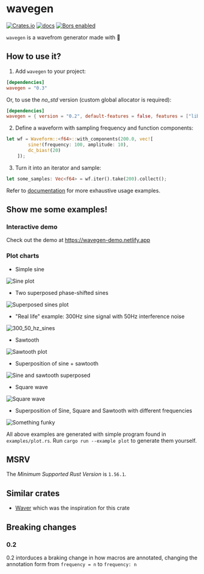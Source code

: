 # wavegen

[![Crates.io](https://img.shields.io/crates/v/wavegen)](https://crates.io/crates/wavegen)
[![docs](https://img.shields.io/docsrs/wavegen)](https://docs.rs/wavegen)
[![Bors enabled](https://bors.tech/images/badge_small.svg)](https://app.bors.tech/repositories/46467)

`wavegen` is a wavefrom generator made with 🦀

## How to use it?

1) Add `wavegen` to your project:

```toml
[dependencies]
wavegen = "0.3"
```
Or, to use the *no_std* version (custom global allocator is required):

```toml
[dependencies]
wavegen = { version = "0.2", default-features = false, features = ["libm"] }
```

2) Define a waveform with sampling frequency and function components:

```rust
let wf = Waveform::<f64>::with_components(200.0, vec![
        sine!(frequency: 100, amplitude: 10),
        dc_bias!(20)
    ]);
```

3) Turn it into an iterator and sample:

```rust
let some_samples: Vec<f64> = wf.iter().take(200).collect();
```

Refer to [documentation](https://docs.rs/wavegen) for more exhaustive usage examples.

## Show me some examples!

### Interactive demo

Check out the demo at https://wavegen-demo.netlify.app

### Plot charts

* Simple sine

![Sine plot](img/sine.png)

* Two superposed phase-shifted sines

![Superposed sines plot](img/sine_double.png)

* "Real life" example: 300Hz sine signal with 50Hz interference noise

![300_50_hz_sines](img/sines_300_50_hz.png)

* Sawtooth

![Sawtooth plot](img/sawtooth.png)

* Superposition of sine + sawtooth

![Sine and sawtooth superposed](img/sawtooth_sinesised.png)

* Square wave

![Square wave](img/square.png)

* Superposition of Sine, Square and Sawtooth with different frequencies

![Something funky](img/funky.png)

All above examples are generated with simple program found in `examples/plot.rs`. Run `cargo run --example plot` to generate them yourself.

## MSRV

The *Minimum Supported Rust Version* is `1.56.1`.

## Similar crates
* [Waver](https://github.com/amrali/waver/) which was the inspiration for this crate

## Breaking changes

### 0.2

0.2 intorduces a braking change in how macros are annotated, changing the annotation form from `frequency = n` to `frequency: n`
